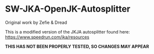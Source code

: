 # SW-JKA-OpenJK-Autosplitter
Original work by Zefie &amp; Dread

This is a modified version of the JKJA autosplitter found here: https://www.speedrun.com/jka/resources

__THIS HAS NOT BEEN PROPERLY TESTED, SO CHANGES MAY APPEAR__
